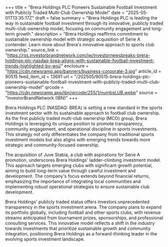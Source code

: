+++
title = "Brera Holdings PLC Pioneers Sustainable Football Investment with Publicly Traded Multi-Club Ownership Model"
date = "2025-05-01T13:35:17Z"
draft = false
summary = "Brera Holdings PLC is leading the way in sustainable football investment through its innovative, publicly traded multi-club ownership model, focusing on community engagement and long-term growth."
description = "Brera Holdings reaffirms commitment to sustainable ownership model with strategic acquisition of Serie A contender. Learn more about Brera's innovative approach to sports club ownership."
source_link = "https://rss.investorbrandnetwork.com/iw/investornewsbreaks-brera-holdings-plc-nasdaq-brea-aligns-with-sustainable-football-investment-trends-highlighted-by-wsj/"
enclosure = "https://cdn.newsramp.app/banners/business-corporate-3.jpg"
article_id = 90515
feed_item_id = 13691
url = "/202505/90515-brera-holdings-plc-pioneers-sustainable-football-investment-with-publicly-traded-multi-club-ownership-model"
qrcode = "https://cdn.newsramp.app/ibn/qrcode/255/1/numbsLUB.webp"
source = "InvestorBrandNetwork (IBN)"
+++

<p>Brera Holdings PLC (NASDAQ: BREA) is setting a new standard in the sports investment sector with its sustainable approach to football club ownership. As the first publicly traded multi-club ownership (MCO) group, Brera Holdings is leveraging its unique position to promote transparency, community engagement, and operational discipline in sports investments. This strategy not only differentiates the company from traditional sports investment models but also aligns with emerging trends towards more strategic and community-focused ownership.</p><p>The acquisition of Juve Stabia, a club with aspirations for Serie A promotion, underscores Brera Holdings' ladder-climbing investment model. This approach targets emerging clubs with significant growth potential, aiming to build long-term value through careful investment and development. The company's focus extends beyond financial returns, emphasizing the importance of integrating local communities and implementing robust operational strategies to ensure sustainable club development.</p><p>Brera Holdings' publicly traded status offers investors unprecedented transparency in the sports investment arena. The company plans to expand its portfolio globally, including football and other sports clubs, with revenue streams anticipated from tournament prizes, sponsorships, and professional consulting services. This innovative model reflects a shift in the industry towards investments that prioritize sustainable growth and community integration, positioning Brera Holdings as a forward-thinking leader in the evolving sports investment landscape.</p>